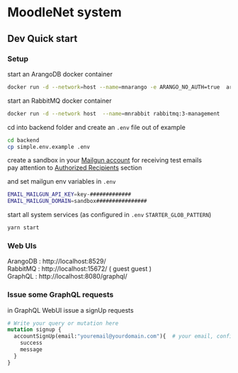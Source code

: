# MoodleNet system

## Dev Quick start 

### Setup
start an ArangoDB docker container     
```bash
docker run -d --network=host --name=mnarango -e ARANGO_NO_AUTH=true  arangodb/arangodb
```

start an RabbitMQ docker container      
```bash
docker run -d --network host  --name=mnrabbit rabbitmq:3-management
```

cd into backend folder and create an `.env` file out of example            
```bash
cd backend
cp simple.env.example .env
```

create a sandbox in your [Mailgun account](https://help.mailgun.com/hc/en-us/sections/200437784-Getting-Started) for receiving test emails         
pay attention to [Authorized Recipients](https://help.mailgun.com/hc/en-us/articles/217531258-Authorized-Recipients) section

and set mailgun env variables in `.env`
```bash
EMAIL_MAILGUN_API_KEY=key-#############
EMAIL_MAILGUN_DOMAIN=sandbox################
```

start all system services (as configured in `.env` `STARTER_GLOB_PATTERN`)      
```bash
yarn start
```

### Web UIs
ArangoDB : http://localhost:8529/     
RabbitMQ : http://localhost:15672/ ( guest guest )      
GraphQL : http://localhost:8080/graphql/       

### Issue some GraphQL requests
in GraphQL WebUI issue a signUp requests     
```graphql
# Write your query or mutation here
mutation signup {
  accountSignUp(email:"youremail@yourdomain.com"){  # your email, configured in your mailgun sandbox
    success
    message
  }
}
```